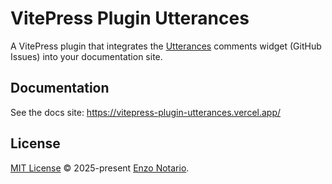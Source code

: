 # VitePress Plugin Utterances

A VitePress plugin that integrates the [Utterances](https://utteranc.es/) comments widget (GitHub Issues) into your documentation site.

## Documentation

See the docs site: https://vitepress-plugin-utterances.vercel.app/

## License

[MIT License](./LICENSE) © 2025-present [Enzo Notario](https://github.com/enzonotario).
